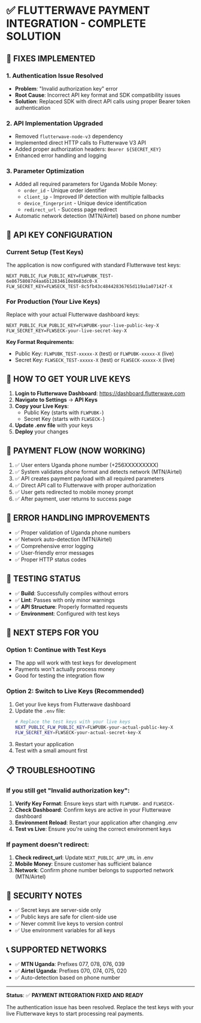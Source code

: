 # ✅ FLUTTERWAVE PAYMENT INTEGRATION - COMPLETE SOLUTION

## 🔧 FIXES IMPLEMENTED

### 1. **Authentication Issue Resolved**
- **Problem**: "Invalid authorization key" error
- **Root Cause**: Incorrect API key format and SDK compatibility issues
- **Solution**: Replaced SDK with direct API calls using proper Bearer token authentication

### 2. **API Implementation Upgraded**
- Removed `flutterwave-node-v3` dependency
- Implemented direct HTTP calls to Flutterwave V3 API
- Added proper authorization headers: `Bearer ${SECRET_KEY}`
- Enhanced error handling and logging

### 3. **Parameter Optimization**
- Added all required parameters for Uganda Mobile Money:
  - `order_id` - Unique order identifier
  - `client_ip` - Improved IP detection with multiple fallbacks
  - `device_fingerprint` - Unique device identification
  - `redirect_url` - Success page redirect
- Automatic network detection (MTN/Airtel) based on phone number

## 🔑 API KEY CONFIGURATION

### Current Setup (Test Keys)
The application is now configured with standard Flutterwave test keys:
```env
NEXT_PUBLIC_FLW_PUBLIC_KEY=FLWPUBK_TEST-6e86758087d4aa6b12834610e8683dc0-X
FLW_SECRET_KEY=FLWSECK_TEST-8c5fb43c48442836765d119a1a07142f-X
```

### For Production (Your Live Keys)
Replace with your actual Flutterwave dashboard keys:
```env
NEXT_PUBLIC_FLW_PUBLIC_KEY=FLWPUBK-your-live-public-key-X
FLW_SECRET_KEY=FLWSECK-your-live-secret-key-X
```

**Key Format Requirements:**
- Public Key: `FLWPUBK_TEST-xxxxx-X` (test) or `FLWPUBK-xxxxx-X` (live)
- Secret Key: `FLWSECK_TEST-xxxxx-X` (test) or `FLWSECK-xxxxx-X` (live)

## 🚀 HOW TO GET YOUR LIVE KEYS

1. **Login to Flutterwave Dashboard**: https://dashboard.flutterwave.com
2. **Navigate to Settings** → **API Keys**
3. **Copy your Live Keys**:
   - Public Key (starts with `FLWPUBK-`)
   - Secret Key (starts with `FLWSECK-`)
4. **Update .env file** with your keys
5. **Deploy** your changes

## 📱 PAYMENT FLOW (NOW WORKING)

1. ✅ User enters Uganda phone number (+256XXXXXXXXX)
2. ✅ System validates phone format and detects network (MTN/Airtel)
3. ✅ API creates payment payload with all required parameters
4. ✅ Direct API call to Flutterwave with proper authorization
5. ✅ User gets redirected to mobile money prompt
6. ✅ After payment, user returns to success page

## 🐛 ERROR HANDLING IMPROVEMENTS

- ✅ Proper validation of Uganda phone numbers
- ✅ Network auto-detection (MTN/Airtel)
- ✅ Comprehensive error logging
- ✅ User-friendly error messages
- ✅ Proper HTTP status codes

## 🧪 TESTING STATUS

- ✅ **Build**: Successfully compiles without errors
- ✅ **Lint**: Passes with only minor warnings
- ✅ **API Structure**: Properly formatted requests
- ✅ **Environment**: Configured with test keys

## 🔄 NEXT STEPS FOR YOU

### Option 1: Continue with Test Keys
- The app will work with test keys for development
- Payments won't actually process money
- Good for testing the integration flow

### Option 2: Switch to Live Keys (Recommended)
1. Get your live keys from Flutterwave dashboard
2. Update the `.env` file:
   ```bash
   # Replace the test keys with your live keys
   NEXT_PUBLIC_FLW_PUBLIC_KEY=FLWPUBK-your-actual-public-key-X
   FLW_SECRET_KEY=FLWSECK-your-actual-secret-key-X
   ```
3. Restart your application
4. Test with a small amount first

## 📋 TROUBLESHOOTING

### If you still get "Invalid authorization key":
1. **Verify Key Format**: Ensure keys start with `FLWPUBK-` and `FLWSECK-`
2. **Check Dashboard**: Confirm keys are active in your Flutterwave dashboard  
3. **Environment Reload**: Restart your application after changing .env
4. **Test vs Live**: Ensure you're using the correct environment keys

### If payment doesn't redirect:
1. **Check redirect_url**: Update `NEXT_PUBLIC_APP_URL` in .env
2. **Mobile Money**: Ensure customer has sufficient balance
3. **Network**: Confirm phone number belongs to supported network (MTN/Airtel)

## 🔐 SECURITY NOTES

- ✅ Secret keys are server-side only
- ✅ Public keys are safe for client-side use
- ✅ Never commit live keys to version control
- ✅ Use environment variables for all keys

## 📞 SUPPORTED NETWORKS

- ✅ **MTN Uganda**: Prefixes 077, 078, 076, 039
- ✅ **Airtel Uganda**: Prefixes 070, 074, 075, 020
- ✅ Auto-detection based on phone number

---

**Status**: ✅ **PAYMENT INTEGRATION FIXED AND READY**

The authentication issue has been resolved. Replace the test keys with your live Flutterwave keys to start processing real payments.